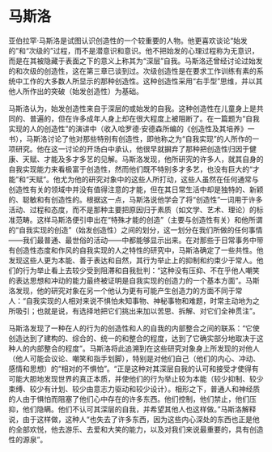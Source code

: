 # 马斯洛

亚伯拉罕·马斯洛是试图认识创造性的一个较重要的人物。他更喜欢谈论“始发的”和“次级的”过程，而不是潜意识和意识。他不把始发的心理过程称为无意识，而是在其被隐藏于表面之下的意义上称其为“深层”自我。马斯洛还曾经讨论过始发的和次级的创造性，这在第三章已谈到过。次级创造性是在要求工作训练有素的系统中工作的大多数人所显示的那种创造性。这种创造性采用“右手型”思维，并以其他人所作出的突破（始发创造性）为基础。

马斯洛认为，始发创造性来自于深层的或始发的自我。这种创造性在儿童身上是共同的、普遍的，但在许多成年人身上却在很大程度上被阻断了。在一篇题为“自我实现的人的创造性”的演讲中（收入哈罗德·安德森所编的《创造性及其培养》一书），马斯洛讨论了他对那些特别有创造性，即他称之为“自我实现”的人所作的一项研究。他在这一讨论的开场白中承认，他很早就摒弃了那种把创造性归因于健康、天赋、才能及多才多艺的见解。马斯洛发现，他所研究的许多人，就其自身的自我实现能力来看极富于创造性，然而他们既不特别多才多艺，也没有巨大的“才能”和“天赋”。他尤为他的研究对象中的这些人所打动，这些人虽然在任何通常与创造性有关的领域中并没有值得注意的才能，但在其日常生活中却是独特的、新颖的、聪敏和有创造性的。根据这一点，马斯洛说他学会了将“创造性”一词用于许多活动、过程和态度，而不是那种主要把原因归于素质（如文学、艺术、理论）的标准范畴。这样马斯洛便引申出在“特殊才能的创造”（主要与创造性有关）和他所谓的“自我实现的创造”（始发创造性）之间的划分，这一划分在我们所做的任何事情——我们最普通、最世俗的活动——中都能够显示出来。在对那些于日常事务中带有创造性态度和作风的自我实现的人之特性的研究中，马斯洛确定了一些共性。他发现这些人更为本能、善于表达和自然，其行为举止上的抑制和约束少于常人。他们的行为举止看上去较少受到阻滞和自我批判：“这种没有压抑、不在乎他人嘲笑的表达思想和冲动的能力最终被证明是自我实现的创造力的一个基本方面”。马斯洛发现，他的研究对象在另一个他认为更有可能产生创造力的方面不同于常人：“自我实现的人相对来说不惧怕未知事物、神秘事物和难题，时常主动地为之所吸引；也就是说，有选择地把它们挑出来加以苦思、拆解、对它们全神贯注”。

马斯洛发现了一种在人的行为的创造性和人的自我的内部整合之间的联系：“它使创造达到了建构的、综合的、统一的和整合的程度，达到了它确实部分地取决于这种人的内部整合的程度”。马斯洛将此追溯到在这些研究对象身上所发现的对他人（他人可能会议论、嘲笑和指手划脚），特别是对他们自己（他们的内心、冲动、感情和思想）的“相对的不惧怕”。“正是这种对其深层自我的认可和接受才使得有可能大胆地发现世界的真正本质，并使他们的行为举止较为本能（较少抑制、较少束缚、较少有计划、较少由意志力驱动和较少设计）。相形之下，普通人和神经质的人由于惧怕而阻塞了他们心中存在的许多东西。他们控制，他们禁止，他们压抑，他们隐瞒。他们不认可其深层的自我，并希望其他人也这样做。”马斯洛解释说，由于这样做，这种人“也失去了许多东西，因为这些内心深处的东西也正是他的全部欢悦，他去游乐、去爱和大笑的能力，以及对我们来说最重要的，具有创造性的源泉”。